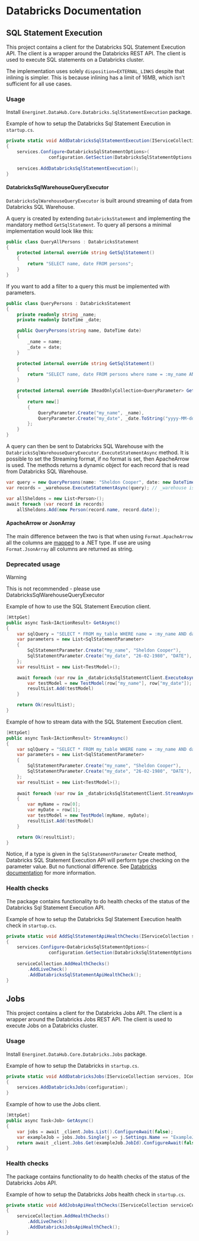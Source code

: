 # Databricks Documentation

## SQL Statement Execution

This project contains a client for the Databricks SQL Statement Execution API. The client is a wrapper around the Databricks REST API. The client is used to execute SQL statements on a Databricks cluster.

The implementation uses solely `disposition=EXTERNAL_LINKS` despite that inlining is simpler. This is because inlining has a limit of 16MB, which isn't sufficient for all use cases.

### Usage

Install `Energinet.DataHub.Core.Databricks.SqlStatementExecution` package.

Example of how to setup the Databricks Sql Statement Execution in `startup.cs`.

```c#
private static void AddDatabricksSqlStatementExecution(IServiceCollection services, IConfiguration configuration)
{   
    services.Configure<DatabricksSqlStatementOptions>(
                configuration.GetSection(DatabricksSqlStatementOptions.DatabricksOptions));
    
    services.AddDatabricksSqlStatementExecution();
}
```

#### DatabricksSqlWarehouseQueryExecutor

`DatabricksSqlWarehouseQueryExecutor` is built around streaming of data from Databricks SQL Warehouse.

A query is created by extending `DatabricksStatement` and implementing the mandatory method `GetSqlStatement`. To query all persons a minimal implementation would look like this:

```c#
public class QueryAllPersons : DatabricksStatement
{
    protected internal override string GetSqlStatement()
    {
        return "SELECT name, date FROM persons";
    }
}
```

If you want to add a filter to a query this must be implemented with parameters.

```c#
public class QueryPersons : DatabricksStatement
{
    private readonly string _name;
    private readonly DateTime _date;

    public QueryPersons(string name, DateTime date)
    {
        _name = name;
        _date = date;
    }

    protected internal override string GetSqlStatement()
    {
        return "SELECT name, date FROM persons where name = :my_name AND date = :my_date";
    }

    protected internal override IReadOnlyCollection<QueryParameter> GetParameters()
    {
        return new[]
        {
            QueryParameter.Create("my_name", _name),
            QueryParameter.Create("my_date", _date.ToString("yyyy-MM-dd HH:mm:ss.fff") + "Z"),
        };
    }
}
```

A query can then be sent to Databricks SQL Warehouse with the `DatabricksSqlWarehouseQueryExecutor.ExecuteStatementAsync` method. It is possible to set the Streaming format, if no format is set, then ApacheArrow is used. The methods returns a dynamic object for each record that is read from Databricks SQL Warehouse.

```c#
var query = new QueryPersons(name: "Sheldon Cooper", date: new DateTime(1980, 2, 26));
var records = _warehouse.ExecuteStatementAsync(query); // _warehouse is an instance of DatabricksSqlWarehouseQueryExecutor

var allSheldons = new List<Person>();
await foreach (var record in records)
    allSheldons.Add(new Person(record.name, record.date));
```

#### ApacheArrow or JsonArray

The main difference between the two is that when using `Format.ApacheArrow` all the columns are [mapped](../source/SqlStatementExecution/Formats/IArrowArrayExtensions.cs) to a .NET type. If use are using `Format.JsonArray` all columns are returned as string.

### Deprecated usage

> [!WARNING]
> This is not recommended - please use DatabricksSqlWarehouseQueryExecutor

Example of how to use the SQL Statement Execution client.

```c#
[HttpGet]
public async Task<IActionResult> GetAsync()
{
    var sqlQuery = "SELECT * FROM my_table WHERE name = :my_name AND date = :my_date";
    var parameters = new List<SqlStatementParameter>
    {
        SqlStatementParameter.Create("my_name", "Sheldon Cooper"),
        SqlStatementParameter.Create("my_date", "26-02-1980", "DATE"),
    };
    var resultList = new List<TestModel>();

    await foreach (var row in _databricksSqlStatementClient.ExecuteAsync(sqlQuery, parameters)) {
        var testModel = new TestModel(row["my_name"], row["my_date"]);
        resultList.Add(testModel)
    }

    return Ok(resultList);
}
```

Example of how to stream data with the SQL Statement Execution client.

```c#
[HttpGet]
public async Task<IActionResult> StreamAsync()
{
    var sqlQuery = "SELECT * FROM my_table WHERE name = :my_name AND date = :my_date";
    var parameters = new List<SqlStatementParameter>
    {
        SqlStatementParameter.Create("my_name", "Sheldon Cooper"),
        SqlStatementParameter.Create("my_date", "26-02-1980", "DATE"),
    };
    var resultList = new List<TestModel>();
    
    await foreach (var row in _databricksSqlStatementClient.StreamAsync(sqlQuery, parameters))
    {
        var myName = row[0];
        var myDate = row[1];
        var testModel = new TestModel(myName, myDate);
        resultList.Add(testModel)
    }

    return Ok(resultList);
}
```

Notice, if a type is given in the `SqlStatementParameter` Create method, Databricks SQL Statement Execution API will perform type checking on the parameter value. But no functional difference. See [Databricks documentation](https://docs.databricks.com/api/workspace/statementexecution/executestatement) for more information.

### Health checks

The package contains functionality to do health checks of the status of the Databricks Sql Statement Execution API.

Example of how to setup the Databricks Sql Statement Execution health check in `startup.cs`.

```c#
private static void AddSqlStatementApiHealthChecks(IServiceCollection serviceCollection, IConfiguration configuration)
{
    services.Configure<DatabricksSqlStatementOptions>(
                configuration.GetSection(DatabricksSqlStatementOptions.DatabricksOptions));
    
    serviceCollection.AddHealthChecks()
        .AddLiveCheck()
        .AddDatabricksSqlStatementApiHealthCheck();
}
```

## Jobs

This project contains a client for the Databricks Jobs API. The client is a wrapper around the Databricks Jobs REST API. The client is used to execute Jobs on a Databricks cluster.

### Usage

Install `Energinet.DataHub.Core.Databricks.Jobs` package.

Example of how to setup the Databricks in `startup.cs`.

```c#
private static void AddDatabricksJobs(IServiceCollection services, IConfiguration configuration)
{   
    services.AddDatabricksJobs(configuration);
}
```

Example of how to use the Jobs client.

```c#
[HttpGet]
public async Task<Job> GetAsync()
{
    var jobs = await _client.Jobs.List().ConfigureAwait(false);
    var exampleJob = jobs.Jobs.Single(j => j.Settings.Name == "ExampleJob");
    return await _client.Jobs.Get(exampleJob.JobId).ConfigureAwait(false);
}
```

### Health checks

The package contains functionality to do health checks of the status of the Databricks Jobs API.

Example of how to setup the Databricks Jobs health check in `startup.cs`.

```c#
private static void AddJobsApiHealthChecks(IServiceCollection serviceCollection)
{
    serviceCollection.AddHealthChecks()
        .AddLiveCheck()
        .AddDatabricksJobsApiHealthCheck();
}
```

